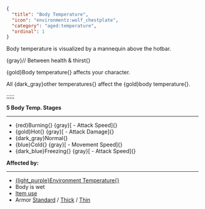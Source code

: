 ```json
{
  "title": "Body Temperature",
  "icon": "environmentz:wolf_chestplate",
  "category": "aged:temperature",
  "ordinal": 1
}
```

Body temperature is visualized by a mannequin above the hotbar.

{gray}// Between health & thirst{}



{gold}Body temperature{} affects your character.


All {dark_gray}other temperatures{} affect the {gold}body temperature{}.

;;;;;


**5 Body Temp. Stages**

---

- {red}Burning{} {gray}[ - Attack Speed]{}
- {gold}Hot{} {gray}[ - Attack Damage]{}
- {dark_gray}Normal{}
- {blue}Cold{} {gray}[ - Movement Speed]{}
- {dark_blue}Freezing{} {gray}[ - Attack Speed]{}

**Affected by:**

---

- [{light_purple}Environment Temperature{}](^aged:temperature/environment_temperature)
- Body is wet
- [Item use](^aged:temperature/utilities)
- Armor [Standard](^aged:armors/standard) / [Thick](^aged:armors/thick) / [Thin](^aged:armors/thin)
